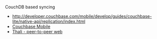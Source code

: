 CouchDB based syncing

* http://developer.couchbase.com/mobile/develop/guides/couchbase-lite/native-api/replication/index.html
* [Couchbase Mobile](http://www.couchbase.com/kr/mobile)
* [Thali - peer-to-peer web](https://github.com/thaliproject/)

